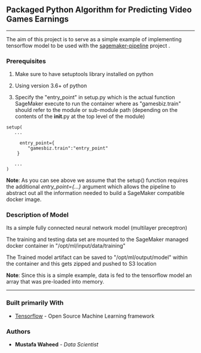 ## Packaged Python Algorithm for Predicting Video Games Earnings

----

The aim of this project is to serve as a simple example of implementing tensorflow model to be used with the [sagemaker-pipeline]() project .

### Prerequisites

1. Make sure to have setuptools library installed on python

2. Using version 3.6+ of python

3. Specify the "entry_point" in setup.py which is the actual function SageMaker execute to run the container where as "gamesbiz.train" should refer to the module or sub-module path (depending on the contents of the __init__.py at the top level of the module)

```
setup(
   ...

     entry_point={
        "gamesbiz.train":"entry_point"
    }

   ...
)
```
**Note**: As you can see above we assume that the setup() function requires the additional *entry_point={...}* argument which allows the
pipeline to abstract out all the information needed to build a SageMaker compatible docker image.

### Description of Model

Its a simple fully connected neural network model (multilayer preceptron)

The training and testing data set are mounted to the SageMaker managed docker container in "/opt/ml/input/data/training"

The Trained model artifact can be saved to "/opt/ml/output/model" within the container and this gets zipped and pushed to S3 location

**Note**:
Since this is a simple example, data is fed to the tensorflow model an array that was pre-loaded into memory.

----

### Built primarily With

* [Tensorflow](https://www.tensorflow.org/) - Open Source Machine Learning framework


### Authors

* **Mustafa Waheed** - *Data Scientist* 
